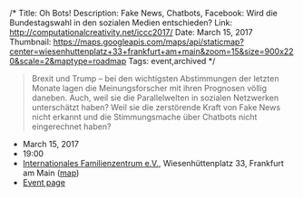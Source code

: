 /*
Title: Oh Bots!
Description: Fake News, Chatbots, Facebook: Wird die Bundestagswahl in den sozialen Medien entschieden?
Link: http://computationalcreativity.net/iccc2017/
Date: March 15, 2017
Thumbnail: https://maps.googleapis.com/maps/api/staticmap?center=wiesenhuttenplatz+33+frankfurt+am+main&zoom=15&size=900x220&scale=2&maptype=roadmap
Tags: event,archived
*/



> Brexit und Trump – bei den wichtigsten Abstimmungen der letzten Monate lagen die Meinungsforscher mit ihren Prognosen völlig daneben. Auch, weil sie die Parallelwelten in sozialen Netzwerken unterschätzt haben? Weil sie die zerstörende Kraft von Fake News nicht erkannt und die Stimmungsmache über Chatbots nicht eingerechnet haben?


- March 15, 2017
- 19:00
- [Internationales Familienzentrum e.V.](http://ifz-ev.de/), Wiesenhüttenplatz 33, Frankfurt am Main ([map](https://www.google.com/maps/dir/Current+Location/wiesenhuttenplatz+33+frankfurt+am+main))
- [Event page](http://www.fpc-netzwerk.de/nc/programm/detail.html?tx_news_pi1%5Bnews%5D=10&tx_news_pi1%5Bcontroller%5D=News&tx_news_pi1%5Baction%5D=detail&cHash=7e30374060c41fa84e5c3c9f26fdec00)
